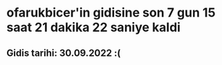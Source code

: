 # ofarukbicer'in gidisine son 7 gun 15 saat 21 dakika 22 saniye kaldi

## Gidis tarihi: 30.09.2022 :(